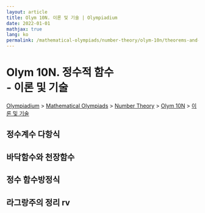 ```yaml
---
layout: article
title: Olym 10N. 이론 및 기술 | Olympiadium
date: 2022-01-01
mathjax: true
lang: ko
permalink: /mathematical-olympiads/number-theory/olym-10n/theorems-and-techniques/
---
```

# Olym 10N. 정수적 함수 <br> <ssup> - 이론 및 기술</ssup>

<a href="{{ site.homeurl }}">Olympiadium</a> > <a href="{{ site.homeurl }}mathematical-olympiads/">Mathematical Olympiads</a> > <a href="{{ site.homeurl }}mathematical-olympiads/number-theory/">Number Theory</a> > <a href="{{ site.homeurl }}mathematical-olympiads/number-theory/olym-10n/">Olym 10N</a> > <a href="{{ site.homeurl }}mathematical-olympiads/number-theory/olym-10n/theorems-and-techniques/">이론 및 기술</a>

## 정수계수 다항식

## 바닥함수와 천장함수

## 정수 함수방정식

## 라그랑주의 정리 rv
